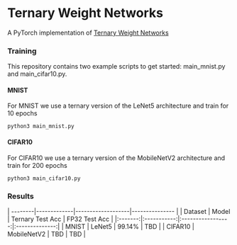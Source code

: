 # Ternary Weight Networks

A PyTorch implementation of [Ternary Weight Networks](https://arxiv.org/abs/1605.04711)

### Training
This repository contains two example scripts to get started: main_mnist.py and main_cifar10.py.

#### MNIST
For MNIST we use a ternary version of the LeNet5 architecture and train for 10 epochs
```
python3 main_mnist.py
```

#### CIFAR10
For CIFAR10 we use a ternary version of the MobileNetV2 architecture and train for 200 epochs
```
python3 main_cifar10.py
```

### Results

| --------|-------------|-------------------|--------------- |
| Dataset | Model       | Ternary Test Acc  | FP32 Test Acc  |
|:-------:|:-----------:|:-----------------:|:--------------:|
| MNIST   | LeNet5      | 99.14%            | TBD            |
| CIFAR10 | MobileNetV2 | TBD               | TBD            |